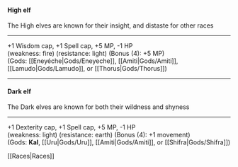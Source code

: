 #### **High elf**  
The High elves are known for their insight, and distaste for other races  

---
 
+1 Wisdom cap, +1 Spell cap, +5 MP, -1 HP  
(weakness: fire) (resistance: light) (Bonus (4): +5 MP)  
(Gods: [[Eneyéche|Gods/Eneyeche]], [[Amiti|Gods/Amiti]], [[Lamudo|Gods/Lamudo]], or [[Thorus|Gods/Thorus]])

---

#### **Dark elf**  
The Dark elves are known for both their wildness and shyness  

---

+1 Dexterity cap, +1 Spell cap, +5 MP, -1 HP  
(weakness: light) (resistance: earth) (Bonus (4): +1 movement)  
(Gods: __Kal__, [[Uru|Gods/Uru]], [[Amiti|Gods/Amiti]], or [[Shifra|Gods/Shifra]])

[[Races|Races]]
